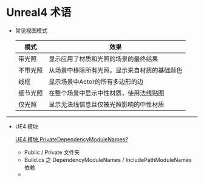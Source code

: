 # Unreal4 术语

* 常见视图模式

  | 模式     | 效果                                         |
  | -------- | -------------------------------------------- |
  | 带光照   | 显示应用了材质和光照的场景的最终结果         |
  | 不带光照 | 从场景中移除所有光照，显示来自材质的基础颜色 |
  | 线框     | 显示场景中Actor的所有多边形的边              |
  | 细节光照 | 在整个场景中显示中性材质，使用法线贴图       |
  | 仅光照   | 显示无法线信息且仅被光照影响的中性材质       |




---



* UE4 模块

  [UE4 模块,PrivateDependencyModuleNames?](https://zhuanlan.zhihu.com/p/107270501)

  * Public / Private 文件夹
  * Build.cs 之 DependencyModuleNames / IncludePathModuleNames 依赖
  * 